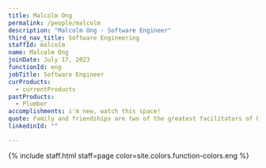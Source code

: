 ```yaml
---
title: Malcolm Ong
permalink: /people/malcolm
description: "Malcolm Ong - Software Engineer"
third_nav_title: Software Engineering
staffId: malcolm
name: Malcolm Ong
joinDate: July 17, 2023
functionId: eng
jobTitle: Software Engineer
curProducts:
  - currentProducts
pastProducts:
  - Plumber
accomplishments: i'm new, watch this space!
quote: Family and friendships are two of the greatest facilitators of happiness.
linkedinId: ""

---
```


{% include staff.html staff=page color=site.colors.function-colors.eng %}
